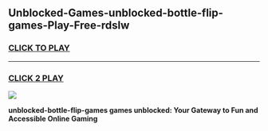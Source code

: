 
## Unblocked-Games-unblocked-bottle-flip-games-Play-Free-rdslw
<h3>
<a href="https://premium76.site?title=unblocked-bottle-flip-games&ref=17A">CLICK TO PLAY</a></h3>
<hr>

<h3>
<a href="https://premium76.site?title=unblocked-bottle-flip-games&ref=17A">CLICK 2 PLAY</a>
  
</h3>

<a href="https://premium76.site?title=unblocked-bottle-flip-games&ref=17A"><img src="https://clearcache.store/games.png"></a>


**unblocked-bottle-flip-games games unblocked: Your Gateway to Fun and Accessible Online Gaming**
